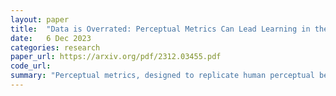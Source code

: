 ```yaml
---
layout: paper
title:  "Data is Overrated: Perceptual Metrics Can Lead Learning in the Absence of Training Data"
date:   6 Dec 2023
categories: research
paper_url: https://arxiv.org/pdf/2312.03455.pdf
code_url: 
summary: "Perceptual metrics, designed to replicate human perceptual behavior, are utilized as loss functions in generative models to capture the inherent structure of natural signals like images and audio. Taking this to the extreme, this study trains a compressive autoencoder on uniform noise instead of natural data in the audio domain. Results demonstrate that using perceptual losses enhances the reconstruction quality of spectrograms and re-synthesized audio at test time compared to standard Euclidean loss even when trained on pure noise."
---
```


